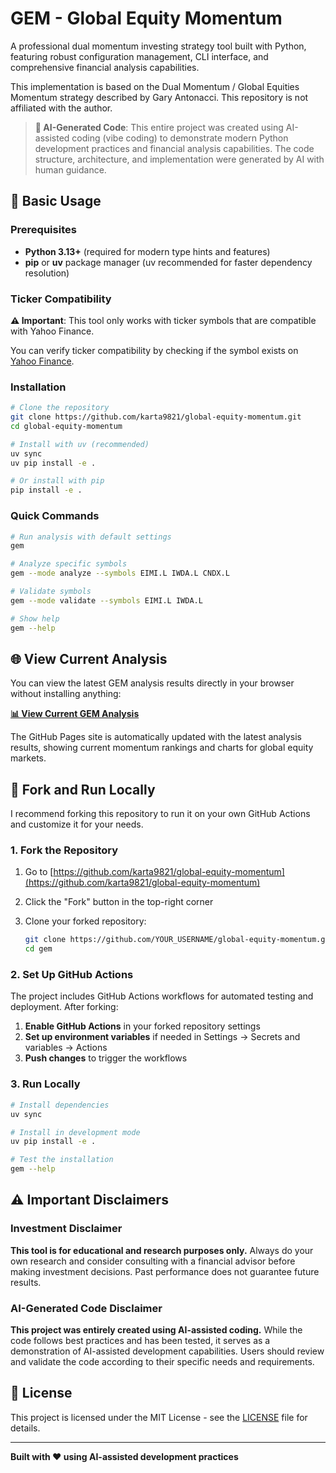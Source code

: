 # GEM - Global Equity Momentum

A professional dual momentum investing strategy tool built with Python, featuring robust configuration management, CLI interface, and comprehensive financial analysis capabilities.

This implementation is based on the Dual Momentum / Global Equities Momentum strategy described by Gary Antonacci. This repository is not affiliated with the author.

> **🤖 AI-Generated Code**: This entire project was created using AI-assisted coding (vibe coding) to demonstrate modern Python development practices and financial analysis capabilities. The code structure, architecture, and implementation were generated by AI with human guidance.

## 🚀 Basic Usage

### Prerequisites

- **Python 3.13+** (required for modern type hints and features)
- **pip** or **uv** package manager (uv recommended for faster dependency resolution)

### Ticker Compatibility

**⚠️ Important**: This tool only works with ticker symbols that are compatible with Yahoo Finance.

You can verify ticker compatibility by checking if the symbol exists on [Yahoo Finance](https://finance.yahoo.com/).

### Installation

```bash
# Clone the repository
git clone https://github.com/karta9821/global-equity-momentum.git
cd global-equity-momentum

# Install with uv (recommended)
uv sync
uv pip install -e .

# Or install with pip
pip install -e .
```

### Quick Commands

```bash
# Run analysis with default settings
gem

# Analyze specific symbols
gem --mode analyze --symbols EIMI.L IWDA.L CNDX.L

# Validate symbols
gem --mode validate --symbols EIMI.L IWDA.L

# Show help
gem --help
```

## 🌐 View Current Analysis

You can view the latest GEM analysis results directly in your browser without installing anything:

**[📊 View Current GEM Analysis](https://karta9821.github.io/global-equity-momentum/)**

The GitHub Pages site is automatically updated with the latest analysis results, showing current momentum rankings and charts for global equity markets.

## 🍴 Fork and Run Locally

I recommend forking this repository to run it on your own GitHub Actions and customize it for your needs.

### 1. Fork the Repository

1. Go to [https://github.com/karta9821/global-equity-momentum](https://github.com/karta9821/global-equity-momentum)
2. Click the "Fork" button in the top-right corner
3. Clone your forked repository:

   ```bash
   git clone https://github.com/YOUR_USERNAME/global-equity-momentum.git
   cd gem
   ```

### 2. Set Up GitHub Actions

The project includes GitHub Actions workflows for automated testing and deployment. After forking:

1. **Enable GitHub Actions** in your forked repository settings
2. **Set up environment variables** if needed in Settings → Secrets and variables → Actions
3. **Push changes** to trigger the workflows

### 3. Run Locally

```bash
# Install dependencies
uv sync

# Install in development mode
uv pip install -e .

# Test the installation
gem --help
```

## ⚠️ Important Disclaimers

### Investment Disclaimer

**This tool is for educational and research purposes only.** Always do your own research and consider consulting with a financial advisor before making investment decisions. Past performance does not guarantee future results.

### AI-Generated Code Disclaimer

**This project was entirely created using AI-assisted coding.** While the code follows best practices and has been tested, it serves as a demonstration of AI-assisted development capabilities. Users should review and validate the code according to their specific needs and requirements.

## 📄 License

This project is licensed under the MIT License - see the [LICENSE](LICENSE) file for details.

---

**Built with ❤️ using AI-assisted development practices**
